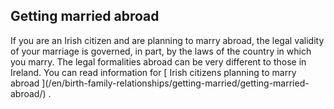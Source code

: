 ##  Getting married abroad

If you are an Irish citizen and are planning to marry abroad, the legal
validity of your marriage is governed, in part, by the laws of the country in
which you marry. The legal formalities abroad can be very different to those
in Ireland. You can read information for [ Irish citizens planning to marry
abroad ](/en/birth-family-relationships/getting-married/getting-married-
abroad/) .
